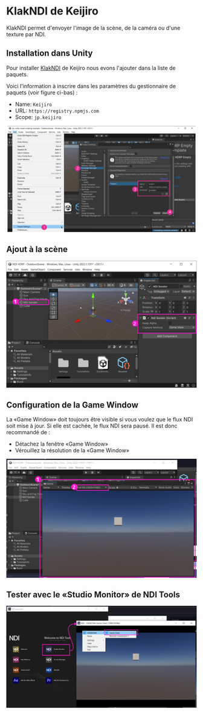 # KlakNDI de Keijiro

KlakNDI permet d'envoyer l'image de la scène, de la caméra ou d'une texture par NDI.

## Installation dans Unity

Pour installer [KlakNDI](https://github.com/keijiro/KlakNDI) de Keijiro nous evons l'ajouter dans la liste de paquets.

Voici l'information à inscrire dans les paramètres du gestionnaire de paquets (voir figure ci-bas) :
* Name: `Keijiro`
* URL: `https://registry.npmjs.com`
* Scope: `jp.keijiro`

![Ajoutez le régistre de paquets de Keijiro](./Diapositive1.SVG)

## Ajout à la scène

![Créez un GameObject que vous nommez «NDI Sender» et ajoutez-y le Script «NDI Sender» tout en sélectionnant le mode de capture «Game View»](./klakndi_ajout_scene.svg)

## Configuration de la Game Window

La «Game Window» doit toujours être visible si vous voulez que le flux NDI soit mise à jour. Si elle est cachée, le flux NDI sera pausé. Il est donc recommandé de :
* Détachez la fenêtre «Game Window»
* Vérouillez la résolution de la «Game Window»

![Détachez la «Game Window» et vérouillez sa résolution](./klakndi_game_window.svg)

## Tester avec le «Studio Monitor» de NDI Tools

![Visualisez le flux NDI de KlakNDI avec le «Studio Monitor» de NDI Tools](./klakndi_ndistudiomonitor.svg)